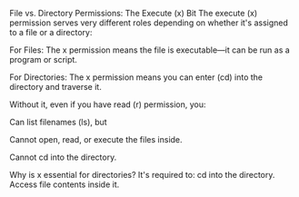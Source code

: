 File vs. Directory Permissions: The Execute (x) Bit
The execute (x) permission serves very different roles depending on whether it's assigned to a file or a directory:

For Files:
The x permission means the file is executable—it can be run as a program or script.

For Directories:
The x permission means you can enter (cd) into the directory and traverse it.

Without it, even if you have read (r) permission, you:

Can list filenames (ls), but

Cannot open, read, or execute the files inside.

Cannot cd into the directory.

Why is x essential for directories?
It's required to:
cd into the directory.
Access file contents inside it.
